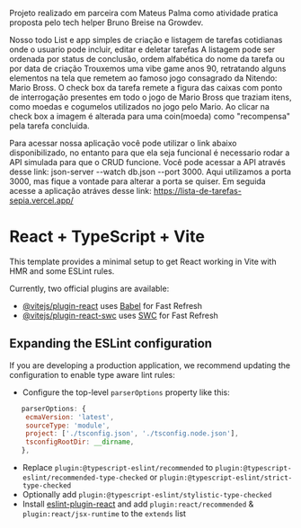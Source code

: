 Projeto realizado em parceira com Mateus Palma como atividade pratica proposta pelo tech helper Bruno Breise na Growdev.

Nosso todo List e app simples de criação e listagem de tarefas cotidianas onde o usuario pode incluir, editar e deletar tarefas
A listagem pode ser ordenada por status de conclusão, ordem alfabética do nome da tarefa ou por data de criação
Trouxemos uma vibe game anos 90, retratando alguns elementos na tela que remetem ao famoso jogo consagrado da Nitendo: Mario Bross.
O check box da tarefa remete a figura das caixas com ponto de interrogação presentes em todo o jogo de Mario Bross que traziam itens, como moedas e cogumelos
utilizados no jogo pelo Mario. Ao clicar na check box a imagem é alterada para uma coin(moeda) como "recompensa" pela tarefa concluida. 

Para acessar nossa aplicação você pode utilizar o link abaixo disponibilizado, no entanto para que ela seja funcional é necessario rodar a API simulada para que o CRUD funcione.
Você pode acessar a API através desse link: json-server --watch db.json --port 3000. Aqui utilizamos a porta 3000, mas fique a vontade para alterar a porta se quiser.
Em seguida acesse a aplicação atráves desse link: https://lista-de-tarefas-sepia.vercel.app/


# React + TypeScript + Vite

This template provides a minimal setup to get React working in Vite with HMR and some ESLint rules.

Currently, two official plugins are available:

- [@vitejs/plugin-react](https://github.com/vitejs/vite-plugin-react/blob/main/packages/plugin-react/README.md) uses [Babel](https://babeljs.io/) for Fast Refresh
- [@vitejs/plugin-react-swc](https://github.com/vitejs/vite-plugin-react-swc) uses [SWC](https://swc.rs/) for Fast Refresh

## Expanding the ESLint configuration

If you are developing a production application, we recommend updating the configuration to enable type aware lint rules:

- Configure the top-level `parserOptions` property like this:

```js
   parserOptions: {
    ecmaVersion: 'latest',
    sourceType: 'module',
    project: ['./tsconfig.json', './tsconfig.node.json'],
    tsconfigRootDir: __dirname,
   },
```

- Replace `plugin:@typescript-eslint/recommended` to `plugin:@typescript-eslint/recommended-type-checked` or `plugin:@typescript-eslint/strict-type-checked`
- Optionally add `plugin:@typescript-eslint/stylistic-type-checked`
- Install [eslint-plugin-react](https://github.com/jsx-eslint/eslint-plugin-react) and add `plugin:react/recommended` & `plugin:react/jsx-runtime` to the `extends` list
